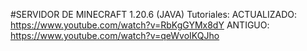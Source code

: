 #SERVIDOR DE MINECRAFT 1.20.6 (JAVA)
Tutoriales:
ACTUALIZADO: https://www.youtube.com/watch?v=RbKgGYMx8dY
ANTIGUO: https://www.youtube.com/watch?v=qeWvoIKQJho
